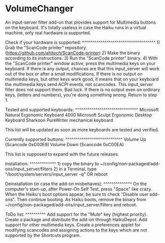 # VolumeChanger
An input-server filter add-on that provides support for Multimedia buttons on the keyboard. It's totally useless in case the Haiku runs in a virtual machine, only real hardware is supported.

Check if your hardware is supported:
^^^^^^^^^^^^^^^^^^^^^^^^^^^^^^^^^^^^
    1) Grab the "ScanCode printer" repository. (https://github.com/ahitech/ScanCode-printer)
    2) Make the binary according to its instructions.
    3) Run the "ScanCode printer" binary.
    4) With the "ScanCode printer" window active, press the multimedia keys on your keyboard.
       If there is any output, chances are that this input_server will work out of the box or after a small modifications.
       If there is no output on multimedia keys, but other keys work good, it means that on your keyboard the multimedia keys send ACPI events, not scancodes. This input_server filter does not support them. Bad luck.
       If there is no output even on ordinary keys, (letters and numbers), you're doing something wrong. Return to step 1.

Tested and supported keyboards:
^^^^^^^^^^^^^^^^^^^^^^^^^^^^^^^
    Microsoft Natural Ergonomic Keyboard 4000
    Microsoft Sculpt Ergonomic Desktop Keyboard
    Sharkoon PureWriter mechanical keyboard

This list will be updated as soon as more keyboards are tested and verified.

Currently supported buttons: 
^^^^^^^^^^^^^^^^^^^^^^^^^^^^
    Volume Up               (Scancode 0xC00E9)
    Volume Down             (Scancode 0xC00EA)
    
This list is supposed to expand with the future releases.

Installation:
^^^^^^^^^^^^^
    1) copy the binary to ~/config/non-packaged/add-ons/input_server/filters
    2) in a Terminal, type "/boot/system/servers/input_server -q"
       OR reboot
  
Deinstallation (in case the add-on misbehaves):
^^^^^^^^^^^^^^
    On the computer's start-up, after Power-On Self Test, press "Space" like crazy. When the Haiku's boot options appear, be sure to check "Disable user add-ons". Then continue booting. As Haiku boots, remove the binary from ~/config/non-packaged/add-ons/input_server/filters and reboot.
    
ToDo list:
^^^^^^^^^^
    Add support for the "Mute" key (highest priority).
    Create a package and distribute the add-on through HaikuDepot.
    Add support for other multimedia keys.
    Create a preferences applet for modifying scancodes and assigning actions to the keys which are not supported by the Shortcuts program.